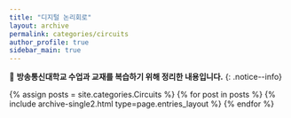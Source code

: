 ```yaml
---
title: "디지털 논리회로"
layout: archive
permalink: categories/circuits
author_profile: true
sidebar_main: true
---
```


📝 **방송통신대학교 수업과 교재를 복습하기 위해 정리한 내용입니다.**
{: .notice--info}

{% assign posts = site.categories.Circuits %}
{% for post in posts %} {% include archive-single2.html type=page.entries_layout %} {% endfor %}